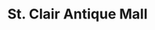 ---
title: "St. Clair Antique Mall"
url: /fairview-heights/st-clair-antique-mall/
shop: Antiquitäten
---